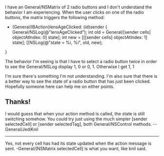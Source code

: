 

I have an General/NSMatrix of 2 radio buttons and I don't understand the behavior I am experiencing.
When the user clicks on one of the radio buttons, the matrix triggers the following method:
    
- (General/IBAction)lensAgeClicked: (id)sender
{
	General/NSLog(@"lensAgeClicked");
	int old = General/[sender cells] objectAtIndex: 0] state];
	int new = [[[sender cells] objectAtIndex: 1] state];
	[[NSLog(@"state = %i, %i", old, new);
	
}


The behavior I'm seeing is that I have to select a radio button twice in order to see the General/NSLog display      1, 0 or     0, 1.  Otherwise I get     1, 1

I'm sure there's something I'm not understanding.  I'm also sure that there is a better way to see the state of a radio button that has just been clicked.  Hopefully someone here can help me on either points.

Thanks!
----
I would guess that when your action method is called, the state is still switching somehow. You could try just using the much simpler     [sender selectedCell] or     [sender selectedTag], both General/NSControl methods. --General/JediKnil

----
Yes, not every cell has had its state updated when the action message is sent.      -General/[NSMatrix selectedCell] is what you want, like knil said.
